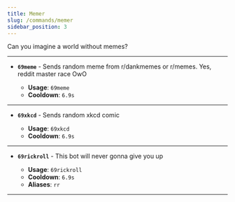 ```yaml
---
title: Memer
slug: /commands/memer
sidebar_position: 3
---
```


Can you imagine a world without memes?

---

- **`69meme`** - Sends random meme from r/dankmemes or r/memes. Yes, reddit master race OwO

  - **Usage**: `69meme`
  - **Cooldown**: `6.9s`

---

- **`69xkcd`** - Sends random xkcd comic

  - **Usage**: `69xkcd`
  - **Cooldown**: `6.9s`

---

- **`69rickroll`** - This bot will never gonna give you up

  - **Usage**: `69rickroll`
  - **Cooldown**: `6.9s`
  - **Aliases**: `rr`

---
